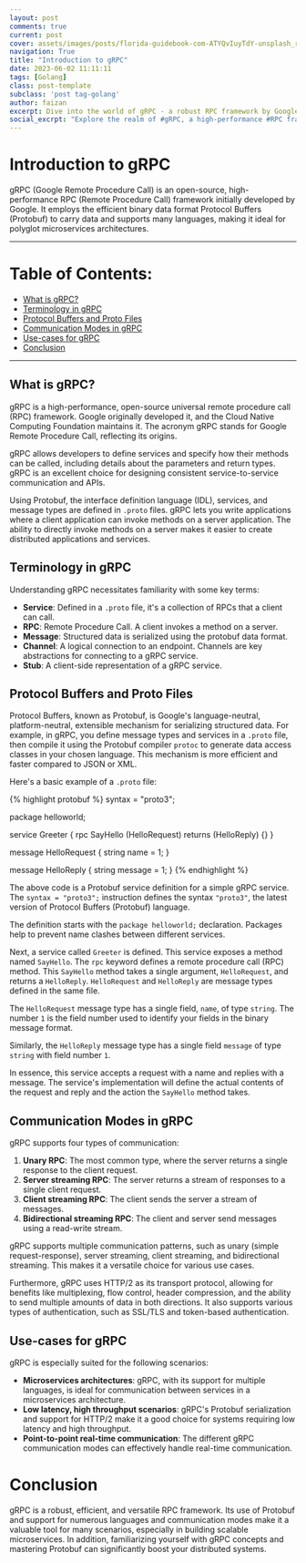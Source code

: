 ```yaml
---
layout: post
comments: true
current: post
cover: assets/images/posts/florida-guidebook-com-ATYQvIuyTdY-unsplash_resized.webp
navigation: True
title: "Introduction to gRPC"
date: 2023-06-02 11:11:11
tags: [Golang]
class: post-template
subclass: 'post tag-golang'
author: faizan
excerpt: Dive into the world of gRPC - a robust RPC framework by Google. Discover its fundamental concepts, learn about Protocol Buffers and proto files, and understand its various communication modes in this comprehensive introduction.
social_excrpt: "Explore the realm of #gRPC, a high-performance #RPC framework developed by Google. There's much to uncover, from defining services in #Proto files to handling different communication modes! Discover how gRPC can level up your microservices architecture. #ProtocolBuffers #Microservices #DistributedSystems #DeveloperTools"
---
```


# Introduction to gRPC

gRPC (Google Remote Procedure Call) is an open-source, high-performance RPC (Remote Procedure Call) framework initially developed by Google. It employs the efficient binary data format Protocol Buffers (Protobuf) to carry data and supports many languages, making it ideal for polyglot microservices architectures.

***

# Table of Contents:

* [What is gRPC?](#what-is-grpc)
* [Terminology in gRPC](#terminology-in-grpc)
* [Protocol Buffers and Proto Files](#protocol-buffers-and-proto-files)
* [Communication Modes in gRPC](#communication-modes-in-grpc)
* [Use-cases for gRPC](#use-cases-for-grpc)
* [Conclusion](#conclusion)

***

## What is gRPC?

gRPC is a high-performance, open-source universal remote procedure call (RPC) framework. Google originally developed it, and the Cloud Native Computing Foundation maintains it. The acronym gRPC stands for Google Remote Procedure Call, reflecting its origins.

gRPC allows developers to define services and specify how their methods can be called, including details about the parameters and return types. gRPC is an excellent choice for designing consistent service-to-service communication and APIs.

Using Protobuf, the interface definition language (IDL), services, and message types are defined in `.proto` files. gRPC lets you write applications where a client application can invoke methods on a server application. The ability to directly invoke methods on a server makes it easier to create distributed applications and services.

## Terminology in gRPC

Understanding gRPC necessitates familiarity with some key terms:

- **Service**: Defined in a `.proto` file, it's a collection of RPCs that a client can call.
- **RPC**: Remote Procedure Call. A client invokes a method on a server.
- **Message**: Structured data is serialized using the protobuf data format.
- **Channel**: A logical connection to an endpoint. Channels are key abstractions for connecting to a gRPC service.
- **Stub**: A client-side representation of a gRPC service.

## Protocol Buffers and Proto Files

Protocol Buffers, known as Protobuf, is Google's language-neutral, platform-neutral, extensible mechanism for serializing structured data. For example, in gRPC, you define message types and services in a `.proto` file, then compile it using the Protobuf compiler `protoc` to generate data access classes in your chosen language. This mechanism is more efficient and faster compared to JSON or XML.

Here's a basic example of a `.proto` file:

{% highlight protobuf %}
syntax = "proto3";

package helloworld;

service Greeter {
  rpc SayHello (HelloRequest) returns (HelloReply) {}
}

message HelloRequest {
  string name = 1;
}

message HelloReply {
  string message = 1;
}
{% endhighlight %}

The above code is a Protobuf service definition for a simple gRPC service. The `syntax = "proto3";` instruction defines the syntax `"proto3"`, the latest version of Protocol Buffers (Protobuf) language.

The definition starts with the `package helloworld;` declaration. Packages help to prevent name clashes between different services.

Next, a service called `Greeter` is defined. This service exposes a method named `SayHello`. The `rpc` keyword defines a remote procedure call (RPC) method. This `SayHello` method takes a single argument, `HelloRequest`, and returns a `HelloReply`. `HelloRequest` and `HelloReply` are message types defined in the same file.

The `HelloRequest` message type has a single field, `name`, of type `string`. The number `1` is the field number used to identify your fields in the binary message format.

Similarly, the `HelloReply` message type has a single field `message` of type `string` with field number `1`.

In essence, this service accepts a request with a name and replies with a message. The service's implementation will define the actual contents of the request and reply and the action the `SayHello` method takes.

## Communication Modes in gRPC

gRPC supports four types of communication:

1. **Unary RPC**: The most common type, where the server returns a single response to the client request.
2. **Server streaming RPC**:  The server returns a stream of responses to a single client request.
3. **Client streaming RPC**: The client sends the server a stream of messages.
4. **Bidirectional streaming RPC**: The client and server send messages using a read-write stream.

gRPC supports multiple communication patterns, such as unary (simple request-response), server streaming, client streaming, and bidirectional streaming. This makes it a versatile choice for various use cases.

Furthermore, gRPC uses HTTP/2 as its transport protocol, allowing for benefits like multiplexing, flow control, header compression, and the ability to send multiple amounts of data in both directions. It also supports various types of authentication, such as SSL/TLS and token-based authentication.

## Use-cases for gRPC

gRPC is especially suited for the following scenarios:

- **Microservices architectures**: gRPC, with its support for multiple languages, is ideal for communication between services in a microservices architecture.
- **Low latency, high throughput scenarios**: gRPC's Protobuf serialization and support for HTTP/2 make it a good choice for systems requiring low latency and high throughput.
- **Point-to-point real-time communication**: The different gRPC communication modes can effectively handle real-time communication.

# Conclusion

gRPC is a robust, efficient, and versatile RPC framework. Its use of Protobuf and support for numerous languages and communication modes make it a valuable tool for many scenarios, especially in building scalable microservices. In addition, familiarizing yourself with gRPC concepts and mastering Protobuf can significantly boost your distributed systems.